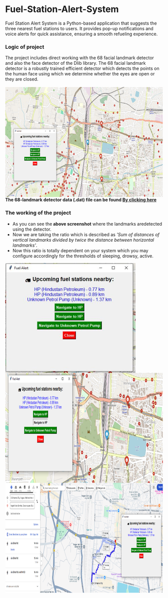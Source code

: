 # Fuel-Station-Alert-System
Fuel Station Alert System is a Python-based application that suggests the three nearest fuel stations to users. It provides pop-up notifications and voice alerts for quick assistance, ensuring a smooth refueling experience.
<h3>Logic of project</h3>
The project includes direct working with the 68 facial landmark detector and also the face detector of the Dlib library.
The 68 facial landmark detector is a robustly trained efficient detector which detects the points on the human face using which 
we determine whether the eyes are open or they are closed.</br></br>
<center><img src="Avilable_fuelstations.png" align="center" height="350"></center>
<b>The 68-landmark detector data (.dat) file can be found <a href="http://dlib.net/files/shape_predictor_68_face_landmarks.dat.bz2"> By clicking here</a></B>

<h3>The working of the project</h3>
<ul><li>As you can see the<b> above screenshot</b> where the landmarks aredetected using the detector.
<li>Now we are taking the ratio which is described as <i>'Sum of distances of vertical landmarks divided by twice the distance between horizontal landmarks'</i>.
<li>Now this ratio is totally dependent on your system which you may configure accordingly for the thresholds of sleeping, drowsy, active.</ul>
<p><img src="Fuel_Alert.png" align="center" height="350">
<img src="Selecting_fuelstation.png" align="center" height="350">
<img src="Fuelstation.png" align="center" height="350">
